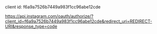 client id: f6a9a7526b7449a983f1cc96abe12cde



https://api.instagram.com/oauth/authorize/?client_id=f6a9a7526b7449a983f1cc96abe12cde&redirect_uri=REDIRECT-URI&response_type=code
